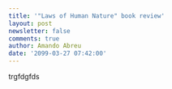 ```yaml
---
title: '"Laws of Human Nature" book review'
layout: post
newsletter: false
comments: true
author: Amando Abreu
date: '2099-03-27 07:42:00'
---
```

trgfdgfds
